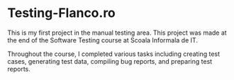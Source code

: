 # Testing-Flanco.ro
This is my first project in the manual testing area. This project was made at the end of the Software Testing course at Scoala Informala de IT.

Throughout the course, I completed various tasks including creating test cases, generating test data, compiling bug reports, and preparing test reports.

